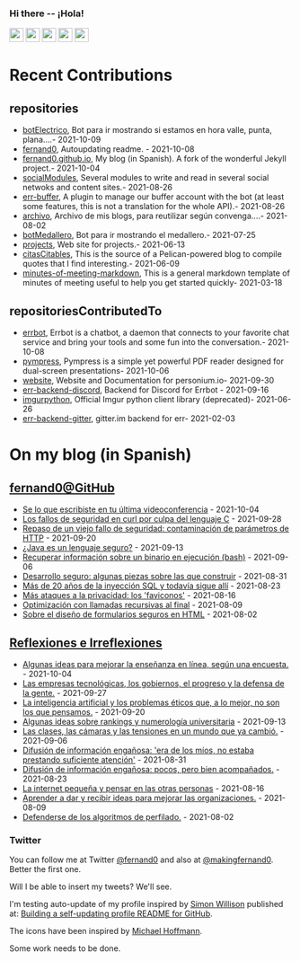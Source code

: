 ### Hi there -- ¡Hola!

<a href="mailto:ftricas@unizar.es" title="e-mail"><i class="svg-icon email"></i></a> 
<a href="https://www.linkedin.com/in/fernand0" title="My LinkedIn//Mi LinkedIn"><img src="https://img.shields.io/badge/linkedin-%230077B5.svg?&style=for-the-badge&logo=linkedin&logoColor=white" height=25></a> 
<a href="https://www.twitter.com/fernand0" title="My Twitter//Mi Twitter"><img src="https://img.shields.io/badge/twitter-%231DA1F2.svg?&style=for-the-badge&logo=twitter&logoColor=white" height=25></i></a> 
<a href="https://mastodon.social/@fernand0" title="My Mastodon//Mi Mastodon"><img src="https://img.shields.io/static/v1?label=Mastodon&message=Social&color=blue" height=25></i></a> 
<a href="https://flickr.com/fernand0"><img src="https://img.shields.io/static/v1?label=Flickr&message=Images&color=blue" height=25></a>
<a href="https://dev.to/fernand0"><img src="https://img.shields.io/badge/DEV.TO-%230A0A0A.svg?&style=for-the-badge&logo=dev-dot-to&logoColor=white" height=25></a>

# Recent Contributions
<!-- recent_releases starts -->


## repositories
* [botElectrico](https://github.com/fernand0/botElectrico),  Bot para ir mostrando si estamos en hora valle, punta, plana....- 2021-10-09
* [fernand0](https://github.com/fernand0/fernand0),  Autoupdating readme. - 2021-10-08
* [fernand0.github.io](https://github.com/fernand0/fernand0.github.io),  My blog (in Spanish). A fork of the wonderful Jekyll project.- 2021-10-04
* [socialModules](https://github.com/fernand0/socialModules),  Several modules to write and read in several social netwoks and content sites.- 2021-08-26
* [err-buffer](https://github.com/fernand0/err-buffer),  A plugin to manage our buffer account with the bot (at least some features, this is not a translation for the whole API).- 2021-08-26
* [archivo](https://github.com/fernand0/archivo),  Archivo de mis blogs, para reutilizar según convenga....- 2021-08-02
* [botMedallero](https://github.com/fernand0/botMedallero),  Bot para ir mostrando el medallero.- 2021-07-25
* [projects](https://github.com/fernand0/projects),  Web site for projects.- 2021-06-13
* [citasCitables](https://github.com/fernand0/citasCitables),  This is the source of a Pelican-powered blog to compile quotes that I find interesting.- 2021-06-09
* [minutes-of-meeting-markdown](https://github.com/fernand0/minutes-of-meeting-markdown),  This is a general markdown template of minutes of meeting useful to help you get started quickly- 2021-03-18

## repositoriesContributedTo
* [errbot](https://github.com/errbotio/errbot),  Errbot is a chatbot, a daemon that connects to your favorite chat service and bring your tools and some fun into the conversation.- 2021-10-08
* [pympress](https://github.com/Cimbali/pympress),  Pympress is a simple yet powerful PDF reader designed for dual-screen presentations- 2021-10-06
* [website](https://github.com/personium/website),  Website and Documentation for personium.io- 2021-09-30
* [err-backend-discord](https://github.com/gbin/err-backend-discord),  Backend for Discord for Errbot - 2021-09-16
* [imgurpython](https://github.com/Imgur/imgurpython),  Official Imgur python client library (deprecated)- 2021-06-26
* [err-backend-gitter](https://github.com/errbotio/err-backend-gitter),  gitter.im backend for err- 2021-02-03
<!-- recent_releases ends -->

# On my blog (in Spanish)

<!-- blog starts -->


## [fernand0@GitHub](https://fernand0.github.io/)
* [Se lo que escribiste en tu última videoconferencia](http://fernand0.github.io/se-lo-que-escribiste-videoconferencia/) - 2021-10-04
* [Los fallos de seguridad en curl por culpa del lenguaje C](http://fernand0.github.io/curl-seguridad-y-c/) - 2021-09-28
* [Repaso de un viejo fallo de seguridad: contaminación de parámetros de HTTP](http://fernand0.github.io/polucion-parametros-http/) - 2021-09-20
* [¿Java es un lenguaje seguro?](http://fernand0.github.io/java-seguro/) - 2021-09-13
* [Recuperar información sobre un binario en ejecución (bash)](http://fernand0.github.io/ejecucion-bash/) - 2021-09-06
* [Desarrollo seguro: algunas piezas sobre las que construir](http://fernand0.github.io/seguridad-software/) - 2021-08-31
* [Más de 20 años de la inyección SQL y todavía sigue allí](http://fernand0.github.io/inyeccion-de-SQL/) - 2021-08-23
* [Más ataques a la privacidad: los 'faviconos'](http://fernand0.github.io/favicons-y-privacidad/) - 2021-08-16
* [Optimización con llamadas recursivas al final](http://fernand0.github.io/optimizacion-llamadas/) - 2021-08-09
* [Sobre el diseño de formularios seguros en HTML](http://fernand0.github.io/formularios-seguros/) - 2021-08-02

## [Reflexiones e Irreflexiones](http://fernand0.blogalia.com/)
* [Algunas ideas para mejorar la ense&#241;anza en l&#237;nea, seg&#250;n una encuesta.](http://fernand0.blogalia.com//historias/78454) - 2021-10-04
* [Las empresas tecnol&#243;gicas, los gobiernos, el progreso y la defensa de la gente.](http://fernand0.blogalia.com//historias/78448) - 2021-09-27
* [La inteligencia artificial y los problemas &#233;ticos que, a lo mejor, no son los que pensamos.](http://fernand0.blogalia.com//historias/78444) - 2021-09-20
* [Algunas ideas sobre rankings y numerolog&#237;a universitaria](http://fernand0.blogalia.com//historias/78434) - 2021-09-13
* [Las clases, las c&#225;maras y las tensiones en un mundo que ya cambi&#243;.](http://fernand0.blogalia.com//historias/78428) - 2021-09-06
* [Difusi&#243;n de informaci&#243;n enga&#241;osa: 'era de los m&#237;os, no estaba prestando suficiente atenci&#243;n'](http://fernand0.blogalia.com//historias/78425) - 2021-08-31
* [Difusi&#243;n de informaci&#243;n enga&#241;osa: pocos, pero bien acompa&#241;ados.](http://fernand0.blogalia.com//historias/78423) - 2021-08-23
* [La internet peque&#241;a y pensar en las otras personas](http://fernand0.blogalia.com//historias/78418) - 2021-08-16
* [Aprender a dar y recibir ideas para mejorar las organizaciones.](http://fernand0.blogalia.com//historias/78417) - 2021-08-09
* [Defenderse de los algoritmos de perfilado.](http://fernand0.blogalia.com//historias/78415) - 2021-08-02
<!-- blog ends -->

### Twitter 

You can follow me at Twitter [@fernand0](https://twitter.com/fernand0) and also at [@makingfernand0](https://twitter.com/fernand0). Better the first one.

Will I be able to insert my tweets? We'll see.

I'm testing auto-update of my profile inspired by [Simon Willison](https://simonwillison.net/) published at: [Building a self-updating profile README for GitHub](https://simonwillison.net/2020/Jul/10/self-updating-profile-readme/).

The icons have been inspired by [Michael Hoffmann](https://www.mokkapps.de/).

Some work needs to be done.

<!--
**fernand0/fernand0** is a ✨ _special_ ✨ repository because its `README.md` (this file) appears on your GitHub profile.

Here are some ideas to get you started:

- 🔭 I’m currently working on ...
- 🌱 I’m currently learning ...
- 👯 I’m looking to collaborate on ...
- 🤔 I’m looking for help with ...
- 💬 Ask me about ...
- 📫 How to reach me: ...
- 😄 Pronouns: ...
- ⚡ Fun fact: ...
-->
